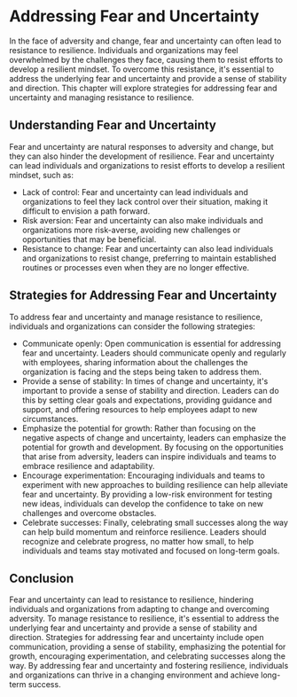 Addressing Fear and Uncertainty
=============================================================================

In the face of adversity and change, fear and uncertainty can often lead to resistance to resilience. Individuals and organizations may feel overwhelmed by the challenges they face, causing them to resist efforts to develop a resilient mindset. To overcome this resistance, it's essential to address the underlying fear and uncertainty and provide a sense of stability and direction. This chapter will explore strategies for addressing fear and uncertainty and managing resistance to resilience.

Understanding Fear and Uncertainty
----------------------------------

Fear and uncertainty are natural responses to adversity and change, but they can also hinder the development of resilience. Fear and uncertainty can lead individuals and organizations to resist efforts to develop a resilient mindset, such as:

* Lack of control: Fear and uncertainty can lead individuals and organizations to feel they lack control over their situation, making it difficult to envision a path forward.
* Risk aversion: Fear and uncertainty can also make individuals and organizations more risk-averse, avoiding new challenges or opportunities that may be beneficial.
* Resistance to change: Fear and uncertainty can also lead individuals and organizations to resist change, preferring to maintain established routines or processes even when they are no longer effective.

Strategies for Addressing Fear and Uncertainty
----------------------------------------------

To address fear and uncertainty and manage resistance to resilience, individuals and organizations can consider the following strategies:

* Communicate openly: Open communication is essential for addressing fear and uncertainty. Leaders should communicate openly and regularly with employees, sharing information about the challenges the organization is facing and the steps being taken to address them.
* Provide a sense of stability: In times of change and uncertainty, it's important to provide a sense of stability and direction. Leaders can do this by setting clear goals and expectations, providing guidance and support, and offering resources to help employees adapt to new circumstances.
* Emphasize the potential for growth: Rather than focusing on the negative aspects of change and uncertainty, leaders can emphasize the potential for growth and development. By focusing on the opportunities that arise from adversity, leaders can inspire individuals and teams to embrace resilience and adaptability.
* Encourage experimentation: Encouraging individuals and teams to experiment with new approaches to building resilience can help alleviate fear and uncertainty. By providing a low-risk environment for testing new ideas, individuals can develop the confidence to take on new challenges and overcome obstacles.
* Celebrate successes: Finally, celebrating small successes along the way can help build momentum and reinforce resilience. Leaders should recognize and celebrate progress, no matter how small, to help individuals and teams stay motivated and focused on long-term goals.

Conclusion
----------

Fear and uncertainty can lead to resistance to resilience, hindering individuals and organizations from adapting to change and overcoming adversity. To manage resistance to resilience, it's essential to address the underlying fear and uncertainty and provide a sense of stability and direction. Strategies for addressing fear and uncertainty include open communication, providing a sense of stability, emphasizing the potential for growth, encouraging experimentation, and celebrating successes along the way. By addressing fear and uncertainty and fostering resilience, individuals and organizations can thrive in a changing environment and achieve long-term success.
